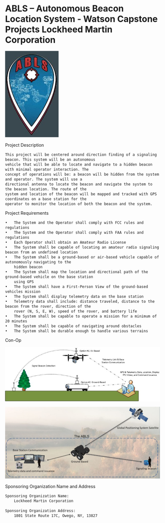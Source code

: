 # ABLS – Autonomous Beacon Location System - Watson Capstone Projects Lockheed Martin Corporation

![ConOp](images/logo.JPG) 

Project Description

	This project will be centered around direction finding of a signaling beacon. This system will be an autonomous 
	vehicle that will be able to locate and navigate to a hidden beacon with minimal operator interaction. The 
	concept of operations will be: a beacon will be hidden from the system and operator. The system will use a 
	directional antenna to locate the beacon and navigate the system to the beacon location. The route of the
	system and location of the beacon will be mapped and tracked with GPS coordinates on a base station for the 
	operator to monitor the location of both the beacon and the system.

Project Requirements

	•	The System and the Operator shall comply with FCC rules and regulations
	•	The System and the Operator shall comply with FAA rules and regulations
	•	Each Operator shall obtain an Amateur Radio License
	•	The System shall be capable of locating an amateur radio signaling beacon from an undefined location
	•	The System shall be a ground-based or air-based vehicle capable of autonomously navigating to the 
		hidden beacon
	•	The System shall map the location and directional path of the ground-based vehicle on the base station 
		using GPS
	•	The System shall have a First-Person View of the ground-based vehicles mission
	•	The System shall display telemetry data on the base station
	•	Telemetry data shall include: distance traveled, distance to the beacon from the rover, direction of the 
		rover (N, S, E, W), speed of the rover, and battery life
	•	The System shall be capable to operate a mission for a minimum of 20 minutes
	•	The System shall be capable of navigating around obstacles
	•	The System shall be durable enough to handle various terrains
	
Con-Op

![ConOp](images/con-op-v1.JPG) 

![ConOpV2](images/con-op-v2.JPG) 

Sponsoring Organization Name and Address

	Sponsoring Organization Name:
		Lockheed Martin Corporation
		
	Sponsoring Organization Address:
		1801 State Route 17C, Owego, NY, 13827
